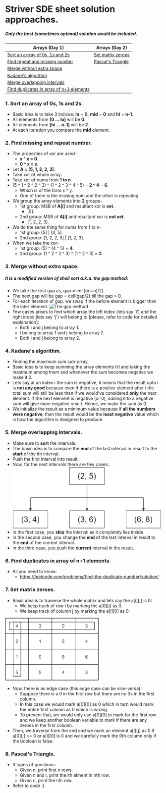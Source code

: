 # Striver SDE sheet solution approaches.

##### Only the **best** (sometimes **optimal**) solution would be included.

| Arrays (Day 1)                                                        | Arrays (Day 2)  |
| --------------------------------------------------------------------- | --------------- |
| [Sort an arrray of 0s, 1s and 2s](#1-sort-an-array-of-0s-1s-and-2s)   | [Set matrix zeroes](#7-set-matrix-zeroes) |
| [Find repeat and missing number](#2-find-missing-and-repeat-number)   | [Pascal's Triangle](#8-pascals-triangle)  |
| [Merge without extra space](#3-merge-without-extra-space)             |
| [Kadane's algorithm](#4-kadanes-algorithm)                            |
| [Merge overlapping intervals](#5-merge-overlapping-intervals)         |
| [Find duplicates in array of n+1 elements](#6-find-duplicates-in-array-of-n1-elements)         |

### 1. Sort an array of 0s, 1s and 2s.
- Basic idea is to take 3 indices: **lo** = **0**, **mid** = **0** and **hi** = **n-1**.
- All elements from **[0 ... lo]** will be **0**.
- All elements from **[hi ... n-1]** will be **2**.
- At each iteration you compare the **mid** element.

### 2. Find missing and repeat number.
- The properties of xor are used-
  - **x ^ x = 0**.
  - **0 ^ x = x**.
- Let **A = [5, 1, 2, 2, 3]**.
- Take xor of whole array.
- Take xor of nums from **1 to n**.
- (5 ^ 1 ^ 2 ^ 2 ^ 3) ^ (1 ^ 2 ^ 3 ^ 4 ^ 5) = **2 ^ 4** = **6**.
  - Which is of the form x ^ y.
  - One of them is the missing num and the other is repeating.
- We group the array elements into **2** groups-
  - 1st group: MSB of **A[i]** and resultant xor is **set**.
    - [5].
  - 2nd group: MSB of **A[i]** and resultant xor is **not set**.
    - [1, 2, 2, 3].
- We do the same thing for nums from 1 to n-
  - 1st group: [5] | [4, 5].
  - 2nd group: [1, 2, 2, 3] | [1, 2, 3].
- When we take the xor-
  - 1st group: (5) ^ (4 ^ 5) = **4**.
  - 2nd group: (1 ^ 2 ^ 2 ^ 3) ^ (1 ^ 2 ^ 3) = **2**.

### 3. Merge without extra space.
##### It is a modified version of shell sort a.k.a. the gap method:
- We take the first gap as, gap = ceil((m+n)/2).
- The next gap will be gap = ceil(gap/2) till the gap > 0.
- For each iteration of gap, we swap if the before element is bigger than the later element.
![The gap method](https://miro.medium.com/max/875/1*hbI5zUOcHIKjqprp4eHPqw.png)
- Few cases arises to find which array the left index (lets say 'i') and the right index (lets say 'j') will belong to [please, refer to code for detailed explanation]:
  - Both i and j belong to array 1.
  - i belong to array 1 and j belong to array 2.
  - Both i and j belong to array 2.

### 4. Kadane's algorithm.
- Finding the maximum sum sub-array.
- Basic idea is to keep summing the array elements till and taking the maximum among them and whenever the sum becomes negative we make it 0.
- Lets say at an index i the sum is negative, it means that the result upto i is **not any good** because even if there is a positive element after i the total sum will still be less than if we would've considered **only** the next element. If the next element is negative (or 0), adding it to a negative sum will give more negative result. Hence, we make the sum as 0.
- We initialize the result as a minimum value because if **all the numbers were negative**, then the result would be the **least negative** value which is how the algorithm is designed to produce.

### 5. Merge overlapping intervals.
- Make sure to **sort** the intervals.
- The basic idea is to compare the **end** of the last interval in result to the **start** of the ith interval. 
- Push the first interval into result.
- Now, for the next intervals there are few cases:
![](/Arrays1/merge-intervals.png)
- In the first case, you **skip** the interval as it completely lies inside.
- In the second case, you change the **end** of the last interval in result to the **end** of the current interval.
- In the third case, you push the **current** interval in the result.

### 6. Find duplicates in array of n+1 elements.
- All you need to know:
  - https://leetcode.com/problems/find-the-duplicate-number/solution/

### 7. Set matrix zeroes.
- Basic idea is to traverse the whole matrix and lets say the a[i][j] is 0:
  - We keep track of row i by marking the a[0][i] as 0.
  - We keep track of column j by marking the a[i][0] as 0.

![](/Arrays2/set-matrix-zeroes.png)
- Now, there is an edge case (this edge case can be vice-versa):
  - Suppose there is a 0 in the first row but there are no 0s in the first column.
  - In this case we would mark a[0][0] as 0 which in turn would mark the entire first column as 0 which is wrong.
  - To prevent that, we would only use a[0][0] to mark for the first row and we keep another boolean variable to mark if there are any zeroes in the first column.
- Then, we traverse from the end and we mark an element a[i][j] as 0 if a[0][j] == 0 or a[i][0] is 0 and we carefully mark the 0th column only if the boolean is false.

### 8. Pascal's Triangle.
- 3 types of questions:
  - Given n, print first n rows.
  - Given n and i, print the ith elment in nth row.
  - Given n, print the nth row.
- Refer to code :).